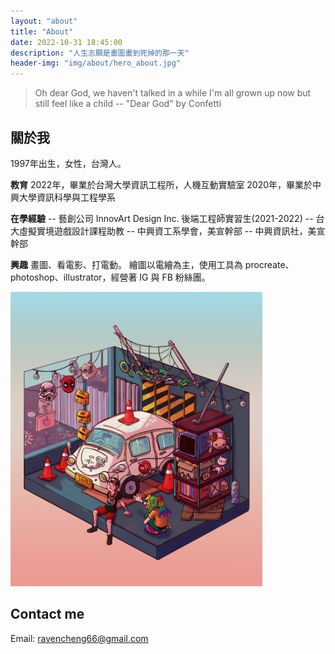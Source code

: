 ```yaml
---
layout: "about"
title: "About"
date: 2022-10-31 18:45:00
description: "人生志願是畫圖畫到死掉的那一天"
header-img: "img/about/hero_about.jpg"
---
```


> Oh dear God, we haven't talked in a while
> I'm all grown up now but still feel like a child 
> -- "Dear God" by Confetti 



## 關於我
1997年出生，女性，台灣人。

**教育**
2022年，畢業於台灣大學資訊工程所，人機互動實驗室
2020年，畢業於中興大學資訊科學與工程學系

**在學經驗**
-- 藝創公司 InnovArt Design Inc. 後端工程師實習生(2021-2022)
-- 台大虛擬實境遊戲設計課程助教
-- 中興資工系學會，美宣幹部
-- 中興資訊社，美宣幹部

**興趣**
畫圖、看電影、打電動。
繪圖以電繪為主，使用工具為 procreate、photoshop、illustrator，經營著 IG 與 FB 粉絲團。

<img src="/img/about/isometric.jpg" width="80%" alt="isometricArt"></img>

## Contact me
Email: ravencheng66@gmail.com
